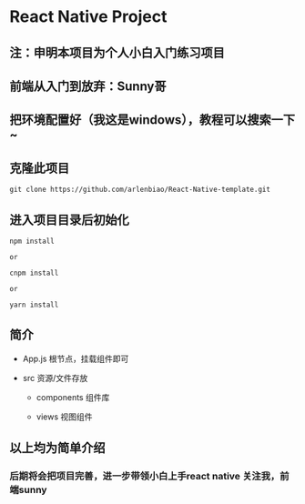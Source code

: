 # React Native Project

## 注：申明本项目为个人小白入门练习项目

## 前端从入门到放弃：Sunny哥

## 把环境配置好（我这是windows），教程可以搜索一下~

## 克隆此项目
```
git clone https://github.com/arlenbiao/React-Native-template.git
```

## 进入项目目录后初始化
```
npm install 

or

cnpm install

or

yarn install
```

## 简介

- App.js                根节点，挂载组件即可

- src                   资源/文件存放
    
    - components        组件库

    - views             视图组件


## 以上均为简单介绍

### 后期将会把项目完善，进一步带领小白上手react native 关注我，前端sunny

